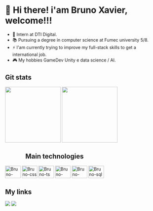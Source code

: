  <h1>👋 Hi there! i'am Bruno Xavier, welcome!!!</h1>

- 🔭 Intern at DTI Digital.
- 📚 Pursuing a degree in computer science at Fumec university 5/8.
- ⚡ I'am currently trying to improve my full-stack skills to get a international job.
- 🎮 My hobbies GameDev Unity e data science / AI.

<div>
  <h2>Git stats</h2>
  <img height="180em" src="https://github-readme-stats.vercel.app/api?username=Bruno9407&show_icons=true&theme=dark&include_all_commits=true"/>
  <img height="180em" src="https://github-readme-stats.vercel.app/api/top-langs/?username=Bruno9407&layout=donut&langs_count=5&theme=dark"/>
</div>
  
<div style="display:inline-block;">
  <h2 style="text-align:center;">Main technologies</h2>
  <div style="margin:auto;">
    <img aling="center" alt="Bruno-html" height="40" width="50" src="https://cdn.jsdelivr.net/gh/devicons/devicon/icons/html5/html5-original-wordmark.svg"/>
    <img aling="center" alt="Bruno-css" height="40" width="50" src="https://cdn.jsdelivr.net/gh/devicons/devicon/icons/css3/css3-original-wordmark.svg"/>
    <img aling="center" alt="Bruno-ts" height="40" width="50"  src="https://cdn.jsdelivr.net/gh/devicons/devicon@latest/icons/typescript/typescript-original.svg" /> 
    <!--<img aling="center" alt="Bruno-Js" height="40" width="50" src="https://cdn.jsdelivr.net/gh/devicons/devicon/icons/javascript/javascript-original.svg"/>-->
    <img aling="center" alt="Bruno-react" height="40" width="50" src="https://cdn.jsdelivr.net/gh/devicons/devicon/icons/react/react-original-wordmark.svg"/>
    <img aling="center" alt="Bruno-node" height="40" width="50" src="https://cdn.jsdelivr.net/gh/devicons/devicon@latest/icons/nodejs/nodejs-original-wordmark.svg" />
    <img aling="center" alt="Bruno-sql" height="40" width="50" src="https://cdn.jsdelivr.net/gh/devicons/devicon@latest/icons/azuresqldatabase/azuresqldatabase-original.svg" />
    <!--<img aling="center" alt="Bruno-react" height="40" width="50" src="https://cdn.jsdelivr.net/gh/devicons/devicon/icons/csharp/csharp-original.svg"/>
    <img aling="center" alt="Bruno-react" height="40" width="50" src="https://cdn.jsdelivr.net/gh/devicons/devicon/icons/unity/unity-original.svg"/>-->
    </div>
</div>

<div>
  <h2>My links</h2>
  <a href="https://www.instagram.com/brunoxavier9407/" target="_blank"><img src="https://img.shields.io/badge/Instagram-E4405F?style=for-the-badge&logo=instagram&logoColor=white" target="_blank"></a>  
  <a href="https://www.linkedin.com/in/bruno-xavier-523618246/" target="_blank"><img src="https://img.shields.io/badge/linkedin-%230077B5.svg?style=for-the-badge&logo=linkedin&logoColor=white"></a>
  <!-- <a href="" target="_blank"><img src="https://img.shields.io/badge/YouTube-FF0000?style=for-the-badge&logo=youtube&logoColor=white" target="_blank"/></a> -->
</div>

<!--![Snake animation](https://github.com/Xavier9407/Xavier9407/blob/output/github-contribution-grid-snake.svg)-->

